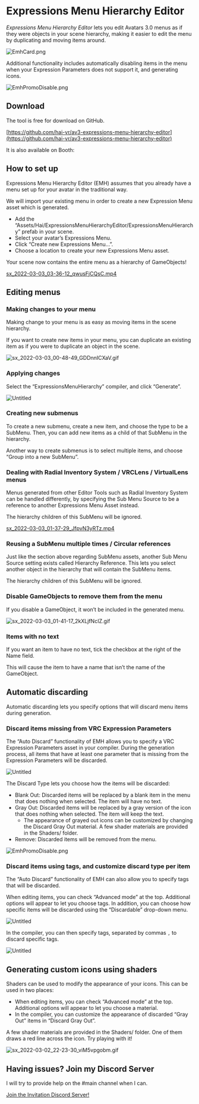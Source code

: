 # Expressions Menu Hierarchy Editor

*Expressions Menu Hierarchy Editor* lets you edit Avatars 3.0 menus as if they were objects in your scene hierarchy, making it easier to edit the menu by duplicating and moving items around.

![EmhCard.png](expressions-menu-hierarchy-editor-img/EmhCard.png)

Additional functionality includes automatically disabling items in the menu when your Expression Parameters does not support it, and generating icons.

![EmhPromoDisable.png](expressions-menu-hierarchy-editor-img/EmhPromoDisable.png)

## Download

The tool is free for download on GitHub.

[https://github.com/hai-vr/av3-expressions-menu-hierarchy-editor](https://github.com/hai-vr/av3-expressions-menu-hierarchy-editor)

It is also available on Booth:

[](https://hai-vr.booth.pm/items/3696355)

## How to set up

Expressions Menu Hierarchy Editor (EMH) assumes that you already have a menu set up for your avatar in the traditional way.

We will import your existing menu in order to create a new Expression Menu asset which is generated.

- Add the “Assets/Hai/ExpressionsMenuHierarchyEditor/ExpressionsMenuHierarchy” prefab in your scene.
- Select your avatar’s Expressions Menu.
- Click “Create new Expressions Menu...”.
- Choose a location to create your new Expressions Menu asset.

Your scene now contains the entire menu as a hierarchy of GameObjects!

[sx_2022-03-03_03-36-12_qwusFjCQsC.mp4](expressions-menu-hierarchy-editor-img/sx_2022-03-03_03-36-12_qwusFjCQsC.mp4)

## Editing menus

### Making changes to your menu

Making change to your menu is as easy as moving items in the scene hierarchy.

If you want to create new items in your menu, you can duplicate an existing item as if you were to duplicate an object in the scene.

![sx_2022-03-03_00-48-49_GDDnnICXaV.gif](expressions-menu-hierarchy-editor-img/sx_2022-03-03_00-48-49_GDDnnICXaV.gif)

### Applying changes

Select the “ExpressionsMenuHierarchy” compiler, and click “Generate”.

![Untitled](expressions-menu-hierarchy-editor-img/Untitled.png)

### Creating new submenus

To create a new submenu, create a new item, and choose the type to be a SubMenu. Then, you can add new items as a child of that SubMenu in the hierarchy.

Another way to create submenus is to select multiple items, and choose “Group into a new SubMenu”.

### Dealing with Radial Inventory System / VRCLens / VirtualLens menus

Menus generated from other Editor Tools such as Radial Inventory System can be handled differently, by specifying the Sub Menu Source to be a reference to another Expressions Menu Asset instead.

The hierarchy children of this SubMenu will be ignored.

[sx_2022-03-03_01-37-29_JfpvN3yRTz.mp4](expressions-menu-hierarchy-editor-img/sx_2022-03-03_01-37-29_JfpvN3yRTz.mp4)

### Reusing a SubMenu multiple times / Circular references

Just like the section above regarding SubMenu assets, another Sub Menu Source setting exists called Hierarchy Reference. This lets you select another object in the hierarchy that will contain the SubMenu items.

The hierarchy children of this SubMenu will be ignored.

### Disable GameObjects to remove them from the menu

If you disable a GameObject, it won’t be included in the generated menu.

![sx_2022-03-03_01-41-17_2kXLjfNcIZ.gif](expressions-menu-hierarchy-editor-img/sx_2022-03-03_01-41-17_2kXLjfNcIZ.gif)

### Items with no text

If you want an item to have no text, tick the checkbox at the right of the Name field.

This will cause the item to have a name that isn’t the name of the GameObject.

## Automatic discarding

Automatic discarding lets you specify options that will discard menu items during generation.

### Discard items missing from VRC Expression Parameters

The “Auto Discard” functionality of EMH allows you to specify a VRC Expression Parameters asset in your compiler. During the generation process, all items that have at least one parameter that is missing from the Expression Parameters will be discarded.

![Untitled](expressions-menu-hierarchy-editor-img/Untitled%201.png)

The Discard Type lets you choose how the items will be discarded:

- Blank Out: Discarded items will be replaced by a blank item in the menu that does nothing when selected. The item will have no text.
- Gray Out: Discarded items will be replaced by a gray version of the icon that does nothing when selected. The item will keep the text.
    - The appearance of grayed out icons can be customized by changing the Discard Gray Out material. A few shader materials are provided in the Shaders/ folder.
- Remove: Discarded items will be removed from the menu.

![EmhPromoDisable.png](expressions-menu-hierarchy-editor-img/EmhPromoDisable.png)

### Discard items using tags, and customize discard type per item

The “Auto Discard” functionality of EMH can also allow you to specify tags that will be discarded.

When editing items, you can check “Advanced mode” at the top. Additional options will appear to let you choose tags. In addition, you can choose how specific items will be discarded using the “Discardable” drop-down menu.

![Untitled](expressions-menu-hierarchy-editor-img/Untitled%202.png)

In the compiler, you can then specify tags, separated by commas `,` to discard specific tags.

![Untitled](expressions-menu-hierarchy-editor-img/Untitled%203.png)

## Generating custom icons using shaders

Shaders can be used to modify the appearance of your icons. This can be used in two places:

- When editing items, you can check “Advanced mode” at the top. Additional options will appear to let you choose a material.
- In the compiler, you can customize the appearance of discarded “Gray Out” items in “Discard Gray Out”.

A few shader materials are provided in the Shaders/ folder. One of them draws a red line across the icon. Try playing with it!

![sx_2022-03-02_22-23-30_viM5vpgobm.gif](expressions-menu-hierarchy-editor-img/sx_2022-03-02_22-23-30_viM5vpgobm.gif)

## Having issues? Join my Discord Server

I will try to provide help on the #main channel when I can.

[Join the Invitation Discord Server!](https://discord.com/invite/58fWAUTYF8)
